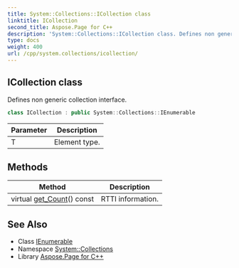 ```yaml
---
title: System::Collections::ICollection class
linktitle: ICollection
second_title: Aspose.Page for C++
description: 'System::Collections::ICollection class. Defines non generic collection interface in C++.'
type: docs
weight: 400
url: /cpp/system.collections/icollection/
---
```

## ICollection class


Defines non generic collection interface.

```cpp
class ICollection : public System::Collections::IEnumerable
```


| Parameter | Description |
| --- | --- |
| T | Element type. |
## Methods

| Method | Description |
| --- | --- |
| virtual [get_Count](./get_count/)() const | RTTI information. |

## See Also

* Class [IEnumerable](../ienumerable/)
* Namespace [System::Collections](../)
* Library [Aspose.Page for C++](../../)
